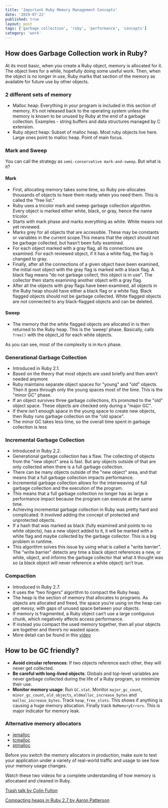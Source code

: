 ```yaml
---
title: 'Important Ruby Memory Management Concepts'
date: '2019-07-22'
published: true
layout: post
tags: ['garbage collection', 'ruby', 'performance', 'concepts']
category: 'work'
---
```


## How does Garbage Collection work in Ruby?

At its most basic, when you create a Ruby object, memory is allocated for it. The object lives for a while, hopefully doing some useful work. Then, when the object is no longer in use, Ruby marks that section of the memory as available for future use by other objects.

### 2 different sets of memory

- Malloc heap: Everything in your program is included in this section of memory. It’s not released back to the operating system unless the memory is known to be unused by Ruby at the end of a garbage collection. Examples - string buffers and data structures managed by C extension.
- Ruby object heap: Subset of malloc heap. Most ruby objects live here. Large ones point to malloc heap. Point of main focus.

### Mark and Sweep

You can call the strategy as `semi-conservative mark-and-sweep`. But what is it?

#### Mark

- First, allocating memory takes some time, so Ruby pre-allocates thousands of objects to have them ready when you need them. This is called the "free list."
- Ruby uses a tricolor mark and sweep garbage collection algorithm. Every object is marked either white, black, or gray, hence the name tricolor.
- Starts with mark phase and marks everything as white. White means not yet reviewed.
- Marks grey for all objects that are accessible. These may be constants or variables in the current scope.This means that the object should not be garbage collected, but hasn’t been fully examined.
- For each object marked with a gray flag, all its connections are examined. For each reviewed object, if it has a white flag, the flag is changed to gray.
- Finally, after all the connections of a given object have been examined, the initial root object with the gray flag is marked with a black flag. A black flag means "do not garbage collect, this object is in use". The collector then starts examining another object with a gray flag.
- After all the objects with gray flags have been examined, all objects in the Ruby heap should have either a black flag or a white flag. Black flagged objects should not be garbage collected. White flagged objects are not connected to any black-flagged objects and can be deleted.

#### Sweep

- The memory that the white flagged objects are allocated in is then returned to the Ruby heap. This is the ‘sweep’ phase. Basically, calls `free()` with the object_id for each white objects.

As you can see, most of the complexity is in `Mark` phase.

### Generational Garbage Collection

- Introduced in Ruby 2.1.
- Based on the theory that most objects are used briefly and then aren’t needed anymore
- Ruby maintains separate object spaces for "young" and "old" objects. Then it goes through only the young spaces most of the time. This is the "minor GC" phase.
- If an object survives three garbage collections, it’s promoted to the "old" object space. These objects are checked only during a "major GC".
- If there isn’t enough space in the young space to create new objects, then Ruby runs garbage collection on the "old space".
- The minor GC takes less time, so the overall time spent in garbage collection is less

### Incremental Garbage Collection

- Introduced in Ruby 2.2.
- Generational garbage collection has a flaw. The collecting of objects from the "new object" area is fast. But any objects outside of that are only collected when there is a full garbage collection.
- There can be many objects outside of the "new object" area, and that means that a full garbage collection impacts performance.
- Incremental garbage collection allows for the interweaving of full garbage collection and the execution of the program.
- This means that a full garbage collection no longer has as large a performance impact because the program can execute at the same time.
- Achieving incremental garbage collection in Ruby was pretty hard and complicated. It involved adding the concept of protected and unprotected objects.
- If a hash that was marked as black (fully examined and points to no white objects), has a new object added to it, it will be marked with a white flag and maybe collected by the garbage collector. This is a big problem in runtime.
- This algorithm solves this issue by using what is called a "write barrier". The "write barrier" detects any time a black object references a new, or white, object, and informs the garbage collector that what it thought was so (a black object will never reference a white object) isn’t true.

### Compaction

- Introduced in Ruby 2.7.
- It uses the “two fingers” algorithm to compact the Ruby heap.
- The heap is the section of memory that allocates to programs. As objects are allocated and freed, the space you’re using on the heap can get messy, with gaps of unused space between your objects.
- If memory is fragmented, a Ruby object can’t use a large contiguous chunk, which negatively affects access performance.
- If instead you compact the used memory together, then all your objects are together and there’s no wasted space.
- More detail can be found in this [video](https://www.youtube.com/watch?v=H8iWLoarTZc)

## How to be GC friendly?

- **Avoid circular references**: If two objects reference each other, they will never get collected.
- **Be careful with long-lived objects**: Globals and top-level variables are never garbage collected during the life of a Ruby program, so minimize their use.
- **Monitor memory usage**: Run `GC.stat`. Monitor `major_gc_count`, `minor_gc_count`, `old_objects`, `oldmalloc_increase_bytes` and `malloc_increase_bytes`. Track `heap_free_slots`. This shows if anything is causing a huge memory allocation. Finally track `NoMemoryErrors`. This is major indicator for memory leak.

### Alternative memory allocators

- [jemalloc](http://jemalloc.net/)
- [tcmalloc](https://github.com/google/tcmalloc)
- [ptmalloc](http://www.malloc.de/en/)

Before you switch the memory allocators in production, make sure to test your application under a variety of real-world traffic and usage to see how your memory usage changes.

Watch these two videos for a complete understanding of how memory is allocataed and cleaned in Ruby.

[Trash talk by Colin Fulton](https://www.youtube.com/watch?v=qXo3fqjY50o)

[Compacting heaps in Ruby 2.7 by Aaron Patterson](https://www.youtube.com/watch?v=1F3gXYhQsAY)
